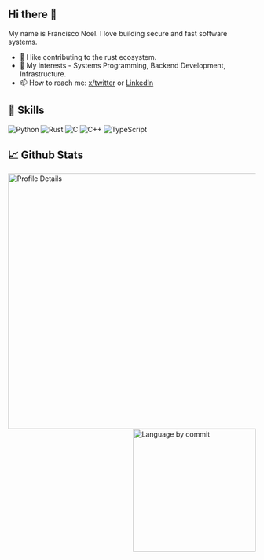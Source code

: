 ## Hi there 👋

My name is Francisco Noel. I love building secure and fast software systems.

- 🔭 I like contributing to the rust ecosystem.
- 🌱 My interests - Systems Programming, Backend Development, Infrastructure.
- 📫 How to reach me: [x/twitter](https://www.x.com/byfnoel) or [LinkedIn](https://www.linkedin.com/in/francisconoel)


## 💼 Skills
![Python](https://img.shields.io/badge/python-3670A0?style=for-the-badge&logo=python&logoColor=ffdd54)
![Rust](https://img.shields.io/badge/rust-%23000000.svg?style=for-the-badge&logo=rust&logoColor=white)
![C](https://img.shields.io/badge/c-%2300599C.svg?style=for-the-badge&logo=c&logoColor=white)
![C++](https://img.shields.io/badge/c++-%2300599C.svg?style=for-the-badge&logo=c%2B%2B&logoColor=white)
![TypeScript](https://img.shields.io/badge/typescript-%23007ACC.svg?style=for-the-badge&logo=typescript&logoColor=white)



## 📈 Github Stats
<img src="http://github-profile-summary-cards.vercel.app/api/cards/profile-details?username=byfnoel&theme=aura" alt="Profile Details" align="left" width="520" height="-1000">
<img src="http://github-profile-summary-cards.vercel.app/api/cards/most-commit-language?username=byfnoel&theme=aura" alt="Language by commit" align="right" width="250" height="-1000">
